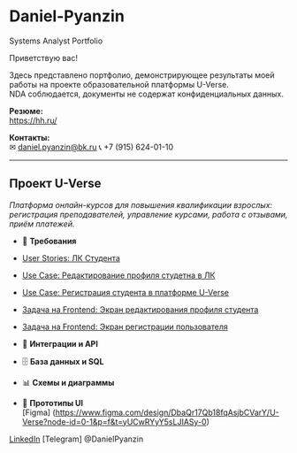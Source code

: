 # Daniel-Pyanzin
Systems Analyst Portfolio

Приветствую вас!

Здесь представлено портфолио, демонстрирующее результаты моей работы на проекте образовательной платформы U-Verse.  
NDA соблюдается, документы не содержат конфиденциальных данных.

**Резюме:**  
https://hh.ru/

**Контакты:**  
✉ daniel.pyanzin@bk.ru 
📞 +7 (915) 624-01-10

---

## Проект U-Verse  
*Платформа онлайн-курсов для повышения квалификации взрослых: регистрация преподавателей, управление курсами, работа с отзывами, приём платежей.*  

- 📄 **Требования**  
-  [User Stories: ЛК Студента](https://github.com/DP-HUB1/Daniel-Pyanzin/blob/main/%5BDP%5D%20US%20%D0%9B%D0%B8%D1%87%D0%BD%D1%8B%D0%B9%20%D0%BA%D0%B0%D0%B1%D0%B8%D0%BD%D0%B5%D1%82%20%D1%81%D1%82%D1%83%D0%B4%D0%B5%D0%BD%D1%82%D0%B0.pdf)
-  [Use Case: Редактирование профиля студетна в ЛК](https://github.com/DP-HUB1/Daniel-Pyanzin/blob/main/B-%D0%A0%D0%B5%D0%B4%D0%B0%D0%BA%D1%82%D0%B8%D1%80%D0%BE%D0%B2%D0%B0%D0%BD%D0%B8%D0%B5%20%D0%BF%D1%80%D0%BE%D1%84%D0%B8%D0%BB%D1%8F%20%D1%81%D1%82%D1%83%D0%B4%D0%B5%D0%BD%D1%82%D0%B0%20%D0%B2%20%D0%9B%D0%9A.pdf)  
-  [Use Case: Регистрация студента в платформе U-Verse](https://github.com/DP-HUB1/Daniel-Pyanzin/blob/main/B-%D0%A0%D0%B5%D0%B3%D0%B8%D1%81%D1%82%D1%80%D0%B0%D1%86%D0%B8%D1%8F%20%D1%81%D1%82%D1%83%D0%B4%D0%B5%D0%BD%D1%82%D0%B0%20%D0%B2%20%D0%BF%D0%BB%D0%B0%D1%82%D1%84%D0%BE%D1%80%D0%BC%D0%B5%20U-Verse.pdf)  
-  [Задача на Frontend: Экран редактирования профиля студента](https://github.com/DP-HUB1/Daniel-Pyanzin/blob/main/%D0%A0%D0%B5%D0%B4%D0%B0%D0%BA%D1%82%D0%B8%D1%80%D0%BE%D0%B2%D0%B0%D0%BD%D0%B8%D0%B5%20%D0%BF%D1%80%D0%BE%D1%84%D0%B8%D0%BB%D1%8F%20%D1%81%D1%82%D1%83%D0%B4%D0%B5%D0%BD%D1%82%D0%B0%20%D0%B2%20%D0%9B%D0%9A.pdf)
-  [Задача на Frontend: Экран регистрации пользователя](https://github.com/DP-HUB1/Daniel-Pyanzin/blob/main/%D0%A0%D0%B5%D0%B3%D0%B8%D1%81%D1%82%D1%80%D0%B0%D1%86%D0%B8%D1%8F%20%D1%81%D1%82%D1%83%D0%B4%D0%B5%D0%BD%D1%82%D0%B0%20%D0%B2%20%D0%BF%D0%BB%D0%B0%D1%82%D1%84%D0%BE%D1%80%D0%BC%D0%B5%20U-verse.pdf)
    
- 🔗 **Интеграции и API**  

 
  
- 🗄 **База данных и SQL**  

 
  
- 📊 **Схемы и диаграммы**  

 
    
- 🎨 **Прототипы UI**  
[Figma] (https://www.figma.com/design/DbaQr17Qb18fqAsjbCVarY/U-Verse?node-id=0-1&p=f&t=yUCwRYyY5sLJIASy-0)




[LinkedIn](https://linkedin.com/in/username) 
[Telegram] @DanielPyanzin
